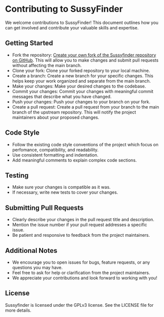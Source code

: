 # Contributing to SussyFinder

We welcome contributions to SussyFinder! This document outlines how you can get involved and contribute your valuable skills and expertise.
## Getting Started

-    Fork the repository: [Create your own fork of the Sussyfinder repository on GitHub](https://github.com/Cvar1984/sussyfinder/fork). This will allow you to make changes and submit pull requests without affecting the main branch.
-    Clone your fork: Clone your forked repository to your local machine.
-    Create a branch: Create a new branch for your specific changes. This helps keep your work organized and separate from the main branch.
-    Make your changes: Make your desired changes to the codebase.
-    Commit your changes: Commit your changes with meaningful commit messages that describe what you have changed.
-    Push your changes: Push your changes to your branch on your fork.
-    Create a pull request: Create a pull request from your branch to the main branch of the upstream repository. This will notify the project maintainers about your proposed changes.

## Code Style

-    Follow the existing code style conventions of the project which focus on perfomance, compatibility, and readability.
-    Use consistent formatting and indentation.
-    Add meaningful comments to explain complex code sections.

## Testing

-    Make sure your changes is compatible as it was.
-    If necessary, write new tests to cover your changes.

## Submitting Pull Requests

-    Clearly describe your changes in the pull request title and description.
-    Mention the issue number if your pull request addresses a specific issue.
-    Be patient and responsive to feedback from the project maintainers.

## Additional Notes

-    We encourage you to open issues for bugs, feature requests, or any questions you may have.
-    Feel free to ask for help or clarification from the project maintainers.
-    We appreciate your contributions and look forward to working with you!

## License

Sussyfinder is licensed under the  GPLv3 license. See the LICENSE file for more details.
